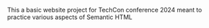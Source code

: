 This a basic website project for TechCon conference 2024 meant to practice various aspects of Semantic HTML